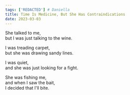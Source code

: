 ```yaml
---
tags: ['REDACTED'] # Daniella
title: Time Is Medicine, But She Has Contraindications
date: 2023-03-03
---
```


She talked to me,  
but I was just talking to the wine.

I was treading carpet,  
but she was drawing sandy lines.

I was quiet,  
and she was just looking for a fight.

She was fishing me,  
and when I saw the bait,  
I decided that I'll bite.
